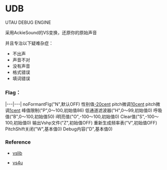 # UDB

UTAU DEBUG ENGINE

采用AckieSound的VS变换，还原你的原始声音

并且专治以下疑难杂症：

- 不出声
- 声音不对
- 没有声音
- 格式错误
- 填词错误



### Flag：



|---|---|
noFormantFlg("N",默认OFF)
性别值[-20cent]("g",-100～100,初始值0)
pitch微调[10cent]("t",-240～240,初始值0)
pitch微调[1cent]("T",-2400～2400,初始值0)
峰值限制("P",0～100,初始值86)
低通道滤波器("H",0～99,初始值0)
呼吸值("B",0～100,初始值50)
i明亮值("O",-100～100,初始值0)
Clear值("S",-100～100,初始值0)
输出Vshp文件("Z",初始值OFF)
重新生成频率表("V",初始值OFF)
PitchShift关闭("W",基本值0)
Debug内容("D",基本值0)


### Reference

- [vslib](http://ackiesound.ifdef.jp/download.html)

- [vs4u](<http://ackiesound.ifdef.jp/download.html>)

  
